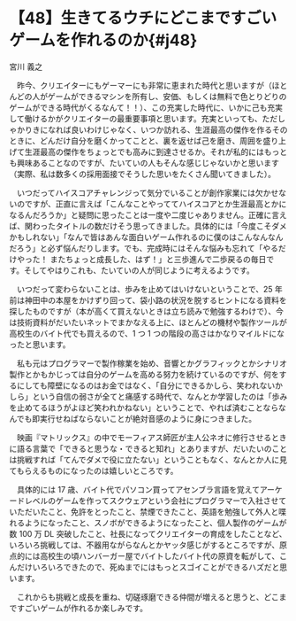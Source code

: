 # 【48】生きてるウチにどこまですごいゲームを作れるのか{#j48}

<div class="author">宮川 義之</div>

　昨今、クリエイターにもゲーマーにも非常に恵まれた時代と思いますが（ほとんどの人がゲームができるマシンを所有し、安価、もしくは無料で色とりどりのゲームができる時代がくるなんて！！）、この充実した時代に、いかに己も充実して働けるかがクリエイターの最重要事項と思います。充実といっても、ただしゃかりきになれば良いわけじゃなく、いつか訪れる、生涯最高の傑作を作るそのときに、どんだけ自分を磨くかってことと、裏を返せば己を磨き、周囲を盛り上げて生涯最高の傑作をちょっとでも高みに到達させるか。それが私的にはもっとも興味あることなのですが、たいていの人もそんな感じじゃないかと思います（実際、私は数多くの採用面接でそうした思いをたくさん聞いてきました）。

　いつだってハイスコアチャレンジって気分でいることが創作家業には欠かせないのですが、正直に言えば「こんなことやっててハイスコアとか生涯最高とかになるんだろうか」と疑問に思ったことは一度や二度じゃありません。正確に言えば、関わったタイトルの数だけそう思ってきました。具体的には「今度こそダメかもしれない」「なんで皆はあんな面白いゲーム作れるのに僕のはこんなんなんだろう」と必ず悩んだりします。でも、完成時にはそんな悩みも忘れて「やるだけやった！ またちょっと成長した、はず！」と三歩進んで二歩戻るの毎日です。そしてやはりこれも、たいていの人が同じように考えるようです。

　いつだって変わらないことは、歩みを止めてはいけないということで、25 年前は神田中の本屋をかけずり回って、袋小路の状況を脱するヒントになる資料を探したものですが（本が高くて買えないときは立ち読みで勉強するわけで）、今は技術資料がだいたいネットでまかなえる上に、ほとんどの機材や製作ツールが高校生のバイト代でも買えるので、1 つ 1 つの階段の高さはかなりマイルドになったと思います。

　私も元はプログラマーで製作稼業を始め、音響とかグラフィックとかシナリオ製作とかもかじっては自分のゲームを高める努力を続けているのですが、何をするにしても障壁になるのはお金ではなく、「自分にできるかしら、笑われないかしら」という自信の弱さが全てと痛感する時代で、なんとか学習したのは「歩みを止めてるほうがよほど笑われかねない」ということで、やれば済むことならなんでも即実行せねばならないことが絶対音感のように身につきました。

　映画『マトリックス』の中でモーフィアス師匠が主人公ネオに修行させるときに語る言葉で「できると思うな・できると知れ」とありますが、だいたいのことは挑戦すれば「てんでダメで役に立たない」ということもなく、なんとか人に見てもらえるものになったのは嬉しいところです。

　具体的には 17 歳、バイト代でパソコン買ってアセンブラ言語を覚えてアーケードレベルのゲームを作ってスクウェアという会社にプログラマーで入社させていただいたこと、免許をとったこと、禁煙できたこと、英語を勉強して外人と喋れるようになったこと、スノボができるようになったこと、個人製作のゲームが数 100 万 DL 突破したこと、社長になってクリエイターの育成をしたことなど、いろいろ挑戦しては、不器用ながらなんとかヤッタ感じがするところですが、原点的には高校生の頃ハンバーガー屋でバイトしたバイト代の原資を転がして、こんだけいろいろできたので、死ぬまでにはもっとスゴイことができるハズだと思います。

　これからも挑戦と成長を重ね、切磋琢磨できる仲間が増えると思うと、どこまですごいゲームが作れるか楽しみです。
